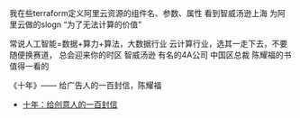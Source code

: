 我在些terraform定义阿里云资源的组件名、参数、属性
看到智威汤逊上海 为阿里云做的slogn  “为了无法计算的价值”

常说人工智能=数据+算力+算法，大数据行业 云计算行业，选其一走下去，不要随便换赛道， 总会迎来你的时区
智威汤逊
有名的4A公司
中国区总裁 陈耀福的书
值得一看的

《十年》—— 给广告人的一百封信，陈耀福
+ <a href="https://xiayuenice163.github.io/book/source/给创意人的一百封信.pdf" >十年：给创意人的一百封信</a>
